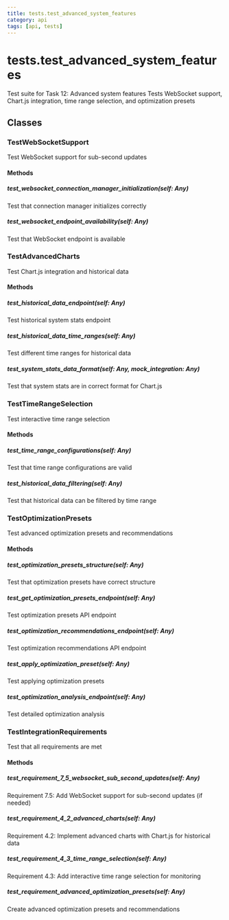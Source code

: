 ```yaml
---
title: tests.test_advanced_system_features
category: api
tags: [api, tests]
---
```


# tests.test_advanced_system_features

Test suite for Task 12: Advanced system features
Tests WebSocket support, Chart.js integration, time range selection, and optimization presets

## Classes

### TestWebSocketSupport

Test WebSocket support for sub-second updates

#### Methods

##### test_websocket_connection_manager_initialization(self: Any)

Test that connection manager initializes correctly

##### test_websocket_endpoint_availability(self: Any)

Test that WebSocket endpoint is available

### TestAdvancedCharts

Test Chart.js integration and historical data

#### Methods

##### test_historical_data_endpoint(self: Any)

Test historical system stats endpoint

##### test_historical_data_time_ranges(self: Any)

Test different time ranges for historical data

##### test_system_stats_data_format(self: Any, mock_integration: Any)

Test that system stats are in correct format for Chart.js

### TestTimeRangeSelection

Test interactive time range selection

#### Methods

##### test_time_range_configurations(self: Any)

Test that time range configurations are valid

##### test_historical_data_filtering(self: Any)

Test that historical data can be filtered by time range

### TestOptimizationPresets

Test advanced optimization presets and recommendations

#### Methods

##### test_optimization_presets_structure(self: Any)

Test that optimization presets have correct structure

##### test_get_optimization_presets_endpoint(self: Any)

Test optimization presets API endpoint

##### test_optimization_recommendations_endpoint(self: Any)

Test optimization recommendations API endpoint

##### test_apply_optimization_preset(self: Any)

Test applying optimization presets

##### test_optimization_analysis_endpoint(self: Any)

Test detailed optimization analysis

### TestIntegrationRequirements

Test that all requirements are met

#### Methods

##### test_requirement_7_5_websocket_sub_second_updates(self: Any)

Requirement 7.5: Add WebSocket support for sub-second updates (if needed)

##### test_requirement_4_2_advanced_charts(self: Any)

Requirement 4.2: Implement advanced charts with Chart.js for historical data

##### test_requirement_4_3_time_range_selection(self: Any)

Requirement 4.3: Add interactive time range selection for monitoring

##### test_requirement_advanced_optimization_presets(self: Any)

Create advanced optimization presets and recommendations


